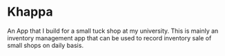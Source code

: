 # Khappa
 An App that I build for a small tuck shop at my university. This is mainly an inventory management app that can be used to record inventory sale of small shops on daily basis.
